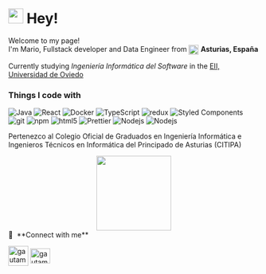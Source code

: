 <h1><img src="https://emojis.slackmojis.com/emojis/images/1531849430/4246/blob-sunglasses.gif?1531849430" width="30"/> Hey!</h1>


<p>Welcome to my page! </br> I'm Mario, Fullstack developer and Data Engineer from <img align="center" src="https://upload.wikimedia.org/wikipedia/commons/c/c3/Bandera_de_Espa%C3%B1a_%28nuevo_dise%C3%B1o%29.svg" alt="gautamkrishnar" height="20" width="20" /> <b>Asturias, España</b></p>
<p>Currently studying <i>Ingeniería Informática del Software</i> in the <a href="https://ingenieriainformatica.uniovi.es/" alt="Página de la Escuela de Ingeniería Informática de la Universidad de Oviedo">EII, Universidad de Oviedo</a></p>
<h3>Things I code with</h3>
<p>
  <img alt="Java" src="https://img.shields.io/badge/java-%23ED8B00.svg?style=flat-square&logo=java&logoColor=white" />
  <img alt="React" src="https://img.shields.io/badge/-React-45b8d8?style=flat-square&logo=react&logoColor=white" />
  <img alt="Docker" src="https://img.shields.io/badge/-Docker-46a2f1?style=flat-square&logo=docker&logoColor=white" />
  <img alt="TypeScript" src="https://img.shields.io/badge/-TypeScript-007ACC?style=flat-square&logo=typescript&logoColor=white" />
  <img alt="redux" src="https://img.shields.io/badge/-Redux-764ABC?style=flat-square&logo=redux&logoColor=white" />
  <img alt="Styled Components" src="https://img.shields.io/badge/-Styled_Components-db7092?style=flat-square&logo=styled-components&logoColor=white" />
  <img alt="git" src="https://img.shields.io/badge/-Git-F05032?style=flat-square&logo=git&logoColor=white" />
  <img alt="npm" src="https://img.shields.io/badge/-NPM-CB3837?style=flat-square&logo=npm&logoColor=white" />
  <img alt="html5" src="https://img.shields.io/badge/-HTML5-E34F26?style=flat-square&logo=html5&logoColor=white" />
  <img alt="Prettier" src="https://img.shields.io/badge/-Prettier-F7B93E?style=flat-square&logo=prettier&logoColor=white" />
  <img alt="Nodejs" src="https://img.shields.io/badge/-Nodejs-43853d?style=flat-square&logo=Node.js&logoColor=white" />
  <img alt="Nodejs" src="https://img.shields.io/badge/express.js-%23404d59.svg?style=flat-square&logo=Node.js&logoColor=white" />
</p>
<p>Pertenezco al Colegio Oficial de Graduados en Ingeniería Informática e Ingenieros Técnicos en Informática del Principado de Asturias (CITIPA)</p>
<div align="center"><img src="https://www.citipa.org/wp-content/uploads/2019/04/Logotipo-CITIPA.org-v2-texto-v2-1500x750-1024x512.png" height="150" width="auto" /> </div>
🔗 &nbsp;**Connect with me**
<p align="left">
 <a href="https://mariopdev.com" target="blank"><img align="center" src="https://img.icons8.com/fluent/96/000000/domain.png" alt="gautamkrishnar" height="40" width="40" /></a>
<a href="https://www.instagram.com/mariopdev/" target="blank"><img align="center" src="https://raw.githubusercontent.com/rahuldkjain/github-profile-readme-generator/master/src/images/icons/Social/instagram.svg" alt="gautamkrishnar" height="30" width="40" /></a>

